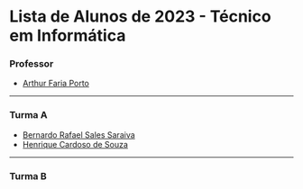 # Lista de Alunos de 2023 - Técnico em Informática

### Professor

- [Arthur Faria Porto](https://github.com/arthurfporto)

---

[comment]: <> (Coloque abaixo o seu nome completo, em ordem alfabética, e o link para o seu github, com base no exemplo do que fiz no nome do professor)

### Turma A

- [Bernardo Rafael Sales Saraiva](https://github.com/Brx012)
- [Henrique Cardoso de Souza](https://github.com/Henrique-1961)

<hr>

### Turma B
